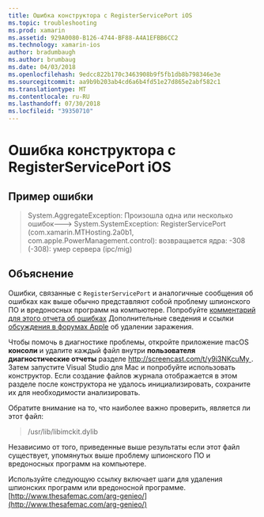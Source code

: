 ```yaml
---
title: Ошибка конструктора с RegisterServicePort iOS
ms.topic: troubleshooting
ms.prod: xamarin
ms.assetid: 929A0080-B126-4744-BF88-A4A1EFBB6CC2
ms.technology: xamarin-ios
author: bradumbaugh
ms.author: brumbaug
ms.date: 04/03/2018
ms.openlocfilehash: 9edcc822b170c3463908b9f5fb1db8b798346e3e
ms.sourcegitcommit: aa9b9b203ab4cd6a6b4fd51e27d865e2abf582c1
ms.translationtype: MT
ms.contentlocale: ru-RU
ms.lasthandoff: 07/30/2018
ms.locfileid: "39350710"
---
```

# <a name="ios-designer-error-with-registerserviceport"></a>Ошибка конструктора с RegisterServicePort iOS

## <a name="sample-error"></a>Пример ошибки
> System.AggregateException: Произошла одна или несколько ошибок---> System.SystemException: RegisterServicePort (com.xamarin.MTHosting.2a0b1, com.apple.PowerManagement.control): возвращается ядра: -308 (-308): умер сервера (ipc/mig)

## <a name="explanation"></a>Объяснение
Ошибки, связанные с `RegisterServicePort` и аналогичные сообщения об ошибках как выше обычно представляют собой проблему шпионского ПО и вредоносных программ на компьютере. Попробуйте [комментарий для этого отчета об ошибках](https://bugzilla.xamarin.com/show_bug.cgi?id=21907#c4) Дополнительные сведения и ссылки [обсуждения в форумах Apple](https://discussions.apple.com/thread/5596008) об удалении заражения. 

Чтобы помочь в диагностике проблемы, откройте приложение macOS **консоли** и удалите каждый файл внутри **пользователя диагностические отчеты** разделе [ http://screencast.com/t/y9i3NKcuMy ](http://screencast.com/t/y9i3NKcuMy). Затем запустите Visual Studio для Mac и попробуйте использовать конструктор. Если создание файлов журнала отображается в этом разделе после конструктора не удалось инициализировать, сохраните их для необходимости анализировать.  

Обратите внимание на то, что наиболее важно проверить, является ли этот файл: 
> /usr/lib/libimckit.dylib

Независимо от того, приведенные выше результаты если этот файл существует, упомянутых выше проблему шпионского ПО и вредоносных программ на компьютере.  

Используйте следующую ссылку включает шаги для удаления шпионских программ или вредоносной программе. [http://www.thesafemac.com/arg-genieo/](http://www.thesafemac.com/arg-genieo/)  

